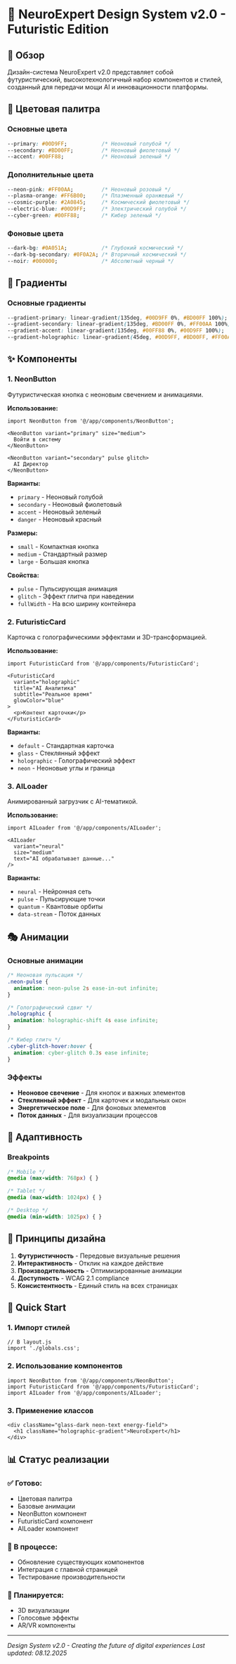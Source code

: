 # 🎨 NeuroExpert Design System v2.0 - Futuristic Edition

## 🌟 Обзор

Дизайн-система NeuroExpert v2.0 представляет собой футуристический, высокотехнологичный набор компонентов и стилей, созданный для передачи мощи AI и инновационности платформы.

## 🎨 Цветовая палитра

### Основные цвета
```css
--primary: #00D9FF;           /* Неоновый голубой */
--secondary: #BD00FF;         /* Неоновый фиолетовый */
--accent: #00FF88;            /* Неоновый зеленый */
```

### Дополнительные цвета
```css
--neon-pink: #FF00AA;         /* Неоновый розовый */
--plasma-orange: #FF6B00;     /* Плазменный оранжевый */
--cosmic-purple: #2A0845;     /* Космический фиолетовый */
--electric-blue: #00D9FF;     /* Электрический голубой */
--cyber-green: #00FF88;       /* Кибер зеленый */
```

### Фоновые цвета
```css
--dark-bg: #0A051A;           /* Глубокий космический */
--dark-bg-secondary: #0F0A2A; /* Вторичный космический */
--noir: #000000;              /* Абсолютный черный */
```

## 🌈 Градиенты

### Основные градиенты
```css
--gradient-primary: linear-gradient(135deg, #00D9FF 0%, #BD00FF 100%);
--gradient-secondary: linear-gradient(135deg, #BD00FF 0%, #FF00AA 100%);
--gradient-accent: linear-gradient(135deg, #00FF88 0%, #00D9FF 100%);
--gradient-holographic: linear-gradient(45deg, #00D9FF, #BD00FF, #FF00AA, #00FF88);
```

## ✨ Компоненты

### 1. NeonButton
Футуристическая кнопка с неоновым свечением и анимациями.

**Использование:**
```tsx
import NeonButton from '@/app/components/NeonButton';

<NeonButton variant="primary" size="medium">
  Войти в систему
</NeonButton>

<NeonButton variant="secondary" pulse glitch>
  AI Директор
</NeonButton>
```

**Варианты:**
- `primary` - Неоновый голубой
- `secondary` - Неоновый фиолетовый
- `accent` - Неоновый зеленый
- `danger` - Неоновый красный

**Размеры:**
- `small` - Компактная кнопка
- `medium` - Стандартный размер
- `large` - Большая кнопка

**Свойства:**
- `pulse` - Пульсирующая анимация
- `glitch` - Эффект глитча при наведении
- `fullWidth` - На всю ширину контейнера

### 2. FuturisticCard
Карточка с голографическими эффектами и 3D-трансформацией.

**Использование:**
```tsx
import FuturisticCard from '@/app/components/FuturisticCard';

<FuturisticCard 
  variant="holographic"
  title="AI Аналитика"
  subtitle="Реальное время"
  glowColor="blue"
>
  <p>Контент карточки</p>
</FuturisticCard>
```

**Варианты:**
- `default` - Стандартная карточка
- `glass` - Стеклянный эффект
- `holographic` - Голографический эффект
- `neon` - Неоновые углы и граница

### 3. AILoader
Анимированный загрузчик с AI-тематикой.

**Использование:**
```tsx
import AILoader from '@/app/components/AILoader';

<AILoader 
  variant="neural"
  size="medium"
  text="AI обрабатывает данные..."
/>
```

**Варианты:**
- `neural` - Нейронная сеть
- `pulse` - Пульсирующие точки
- `quantum` - Квантовые орбиты
- `data-stream` - Поток данных

## 🎭 Анимации

### Основные анимации
```css
/* Неоновая пульсация */
.neon-pulse {
  animation: neon-pulse 2s ease-in-out infinite;
}

/* Голографический сдвиг */
.holographic {
  animation: holographic-shift 4s ease infinite;
}

/* Кибер глитч */
.cyber-glitch-hover:hover {
  animation: cyber-glitch 0.3s ease infinite;
}
```

### Эффекты
- **Неоновое свечение** - Для кнопок и важных элементов
- **Стеклянный эффект** - Для карточек и модальных окон
- **Энергетическое поле** - Для фоновых элементов
- **Поток данных** - Для визуализации процессов

## 📱 Адаптивность

### Breakpoints
```css
/* Mobile */
@media (max-width: 768px) { }

/* Tablet */
@media (max-width: 1024px) { }

/* Desktop */
@media (min-width: 1025px) { }
```

## 🎯 Принципы дизайна

1. **Футуристичность** - Передовые визуальные решения
2. **Интерактивность** - Отклик на каждое действие
3. **Производительность** - Оптимизированные анимации
4. **Доступность** - WCAG 2.1 compliance
5. **Консистентность** - Единый стиль на всех страницах

## 🚀 Quick Start

### 1. Импорт стилей
```tsx
// В layout.js
import './globals.css';
```

### 2. Использование компонентов
```tsx
import NeonButton from '@/app/components/NeonButton';
import FuturisticCard from '@/app/components/FuturisticCard';
import AILoader from '@/app/components/AILoader';
```

### 3. Применение классов
```tsx
<div className="glass-dark neon-text energy-field">
  <h1 className="holographic-gradient">NeuroExpert</h1>
</div>
```

## 📊 Статус реализации

### ✅ Готово:
- Цветовая палитра
- Базовые анимации
- NeonButton компонент
- FuturisticCard компонент
- AILoader компонент

### 🔄 В процессе:
- Обновление существующих компонентов
- Интеграция с главной страницей
- Тестирование производительности

### 📅 Планируется:
- 3D визуализации
- Голосовые эффекты
- AR/VR компоненты

---

*Design System v2.0 - Creating the future of digital experiences*
*Last updated: 08.12.2025*